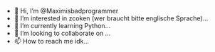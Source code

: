 - 👋 Hi, I’m @Maximisbadprogrammer
- 👀 I’m interested in zcoken (wer braucht bitte englische Sprache)...
- 🌱 I’m currently learning Python...
- 💞️ I’m looking to collaborate on ...
- 📫 How to reach me idk...

<!---
Maximisbadprogrammer/Maximisbadprogrammer is a ✨ special ✨ repository because its `README.md` (this file) appears on your GitHub profile.
You can click the Preview link to take a look at your changes.
--->
